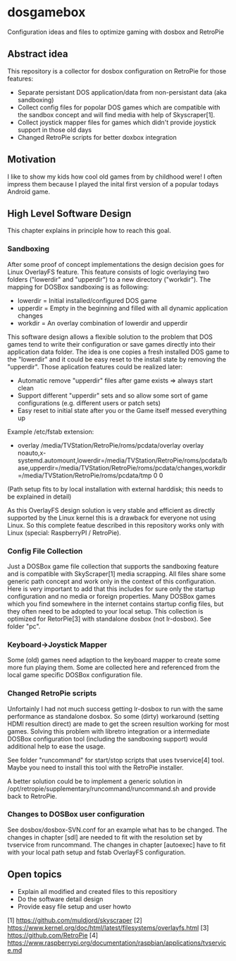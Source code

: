 # dosgamebox
Configuration ideas and files to optimize gaming with dosbox and RetroPie

## Abstract idea
This repository is a collector for dosbox configuration on RetroPie for those features:

- Separate persistant DOS application/data from non-persistant data (aka sandboxing)
- Collect config files for popolar DOS games which are compatible with the sandbox concept and will find media with help of Skyscraper[1].
- Collect joystick mapper files for games which didn't provide joystick support in those old days
- Changed RetroPie scripts for better doxbox integration

## Motivation
I like to show my kids how cool old games from by childhood were! I often impress them because I played the inital first version of a popular todays Android game.

## High Level Software Design
This chapter explains in principle how to reach this goal.

### Sandboxing
After some proof of concept implementations the design decision goes for Linux OverlayFS feature.
This feature consists of logic overlaying two folders ("lowerdir" and "upperdir") to a new directory ("workdir").
The mapping for DOSBox sandboxing is as following:

- lowerdir = Initial installed/configured DOS game
- upperdir = Empty in the beginning and filled with all dynamic application changes
- workdir = An overlay combination of lowerdir and upperdir

This software design allows a flexible solution to the problem that DOS games tend to write their configuration or save games directly into their application data folder. The idea is one copies a fresh installed DOS game to the "lowerdir" and it could be easy reset to the install state by removing the "upperdir".
Those aplication features could be realized later:
- Automatic remove "upperdir" files after game exists => always start clean
- Support different "upperdir" sets and so allow some sort of game configurations (e.g. different users or patch sets)
- Easy reset to initial state after you or the Game itself messed everything up

Example /etc/fstab extension:
- overlay /media/TVStation/RetroPie/roms/pcdata/overlay overlay noauto,x-systemd.automount,lowerdir=/media/TVStation/RetroPie/roms/pcdata/base,upperdir=/media/TVStation/RetroPie/roms/pcdata/changes,workdir=/media/TVStation/RetroPie/roms/pcdata/tmp 0 0

(Path setup fits to by local installation with external harddisk; this needs to be explained in detail)

As this OverlayFS design solution is very stable and efficient as directly supported by the Linux kernel this is a drawback for everyone not using Linux. So this complete featue described in this repository works only with Linux (special: RaspberryPI / RetroPie).

### Config File Collection
Just a DOSBox game file collection that supports the sandboxing feature and is compatible with SkyScraper[1] media scrapping. All files share some generic path concept and work only in the context of this configuration. Here is very important to add that this includes for sure only the startup configuration and no media or foreign properties. Many DOSBox games which you find somewhere in the internet contains startup config files, but they often need to be adopted to your local setup. This collection is optimized for RetorPie[3] with standalone dosbox (not lr-dosbox). See folder "pc".

### Keyboard->Joystick Mapper
Some (old) games need adaption to the keyboard mapper to create some more fun playing them. Some are collected here and referenced from the local game specific DOSBox configuration file.

### Changed RetroPie scripts
Unfortainly I had not much success getting lr-dosbox to run with the same performance as standalone dosbox. So some (dirty) workaround (setting HDMI resultion direct) are made to get the screen resultion working for most games. Solving this problem with libretro integration or a intermediate DOSBox configuration tool (including the sandboxing support) would additional help to ease the usage.

See folder "runcommand" for start/stop scripts that uses tvservice[4] tool. Maybe you need to install this tool with the RetroPie installer.

A better solution could be to implement a generic solution in /opt/retropie/supplementary/runcommand/runcommand.sh and provide back to RetroPie.

### Changes to DOSBox user configuration
See dosbox/dosbox-SVN.conf for an example what has to be changed. The changes in chapter [sdl] are needed to fit with the resolution set by tvservice from runcommand. The changes in chapter [autoexec] have to fit with your local path setup and fstab OverlayFS configuration.

## Open topics
- Explain all modified and created files to this repositiory
- Do the software detail design
- Provide easy file setup and user howto

[1] https://github.com/muldjord/skyscraper
[2] https://www.kernel.org/doc/html/latest/filesystems/overlayfs.html
[3] https://github.com/RetroPie
[4] https://www.raspberrypi.org/documentation/raspbian/applications/tvservice.md
